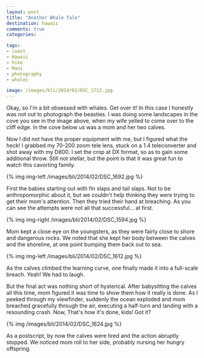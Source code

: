 ```yaml
---
layout: post
title: "Another Whale Tale"
destination: hawaii
comments: true
categories:

tags:
- coast
- Hawaii
- hike
- Maui
- photography
- whales

image: /images/bli/2014/02/DSC_1712.jpg
---
```


Okay, so I'm a bit obsessed with whales. Get over it! In this case I honestly was not out to photograph the beasties. I was doing some landscapes in the cove you see in the image above, when my wife yelled to come over to the cliff edge. In the cove below us was a mom and her two calves. 

<!--more-->

Now I did not have the proper equipment with me, but I figured what the heck! I grabbed my 70-200 zoom tele lens, stuck on a 1.4 teleconverter and shot away with my D800. I set the crop at DX format, so as to gain some additional throw. Still not stellar, but the point is that it was great fun to watch this cavorting family. 

{% img img-left /images/bli/2014/02/DSC_1692.jpg %}

First the babies starting out with fin slaps and tail slaps. Not to be anthropomorphic about it, but we couldn't help thinking they were trying to get their mom's attention. Then they tried their hand at breaching. As you can see the attempts were not all that successful... at first. 

{% img img-right /images/bli/2014/02/DSC_1594.jpg %}

Mom kept a close eye on the youngsters, as they were fairly close to shore and dangerous rocks. We noted that she kept her body between the calves and the shoreline, at one point bumping them back out to sea. 

{% img img-left /images/bli/2014/02/DSC_1612.jpg %}

As the calves climbed the learning curve, one finally made it into a full-scale breach. Yeah! We had to laugh.

But the final act was nothing short of hysterical. After babysitting the calves all this time, mom figured it was time to show them how it really is done. As I peeked through my viewfinder, suddenly the ocean exploded and mom breached gracefully through the air, executing a half-turn and landing with a resounding crash. Now, That's how it's done, kids! Got it?

{% img /images/bli/2014/02/DSC_1624.jpg %}

As a postscript, by now the calves were tired and the action abruptly stopped. We noticed mom roll to her side, probably nursing her hungry offspring. 